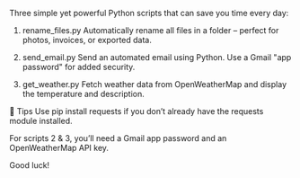 
Three simple yet powerful Python scripts that can save you time every day:

1. rename_files.py
Automatically rename all files in a folder – perfect for photos, invoices, or exported data.

2. send_email.py
Send an automated email using Python. Use a Gmail "app password" for added security.

3. get_weather.py
Fetch weather data from OpenWeatherMap and display the temperature and description.

🔧 Tips
Use pip install requests if you don’t already have the requests module installed.

For scripts 2 & 3, you’ll need a Gmail app password and an OpenWeatherMap API key.

Good luck!

